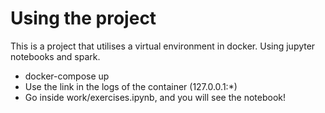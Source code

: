 # Using the project

This is a project that utilises a virtual environment in docker. Using jupyter notebooks and spark.

- docker-compose up
- Use the link in the logs of the container (127.0.0.1:*)
- Go inside work/exercises.ipynb, and you will see the notebook!
